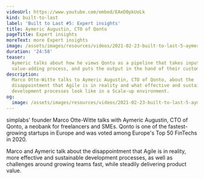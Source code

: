 ```yaml
---
videoUrl: https://www.youtube.com/embed/EAeD0pkUoLk
kind: built-to-last
label: 'Built to Last #5: Expert insights'
title: Aymeric Augustin, CTO of Qonto
pageTitle: Expert insights
moreText: more Expert insights
image: /assets/images/resources/videos/2021-02-23-built-to-last-5-aymeric-augustin/aymeric.jpg
duration: '24:58'
teaser:
  Aymeric talks about how he views Qonto as a pipeline that takes input, runs a
  value-adding process, and puts the output in the hand of their customers.
description:
  Marco Otte-Witte talks to Aymeric Augustin, CTO of Qonto, about the
  disappointment that Agile is in reality and what effective and sustainable
  development processes look like in a Scale-up environment.
og:
  image: /assets/images/resources/videos/2021-02-23-built-to-last-5-aymeric-augustin/og-image.png
---
```


simplabs' founder Marco Otte-Witte talks with Aymeric Augustin, CTO of Qonto, a
neobank for freelancers and SMEs. Qonto is one of the fastest-growing startups
in Europe and was voted among Europe's Top 50 FinTechs in 2020.

Marco and Aymeric talk about the disappointment that Agile is in reality, more
effective and sustainable development processes, as well as challenges around
growing teams fast, while steadily delivering product value.
